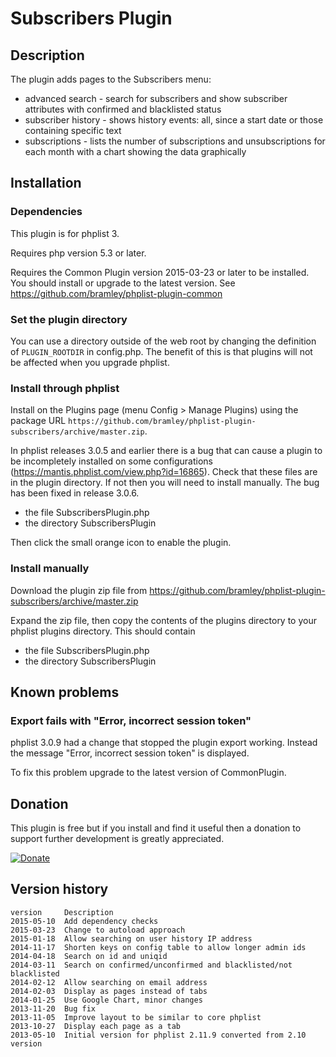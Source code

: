 # Subscribers Plugin #

## Description ##

The plugin adds pages to the Subscribers menu:

* advanced search - search for subscribers and show subscriber attributes with confirmed and blacklisted status
* subscriber history - shows history events: all, since a start date or those containing specific text
* subscriptions - lists the number of subscriptions and unsubscriptions for each month with a chart showing the data graphically

## Installation ##

### Dependencies ###

This plugin is for phplist 3.

Requires php version 5.3 or later.

Requires the Common Plugin version 2015-03-23 or later to be installed. You should install or upgrade to the latest version. See <https://github.com/bramley/phplist-plugin-common>

### Set the plugin directory ###
You can use a directory outside of the web root by changing the definition of `PLUGIN_ROOTDIR` in config.php.
The benefit of this is that plugins will not be affected when you upgrade phplist.

### Install through phplist ###
Install on the Plugins page (menu Config > Manage Plugins) using the package URL `https://github.com/bramley/phplist-plugin-subscribers/archive/master.zip`.

In phplist releases 3.0.5 and earlier there is a bug that can cause a plugin to be incompletely installed on some configurations (<https://mantis.phplist.com/view.php?id=16865>). 
Check that these files are in the plugin directory. If not then you will need to install manually. The bug has been fixed in release 3.0.6.

* the file SubscribersPlugin.php
* the directory SubscribersPlugin

Then click the small orange icon to enable the plugin.

### Install manually ###
Download the plugin zip file from <https://github.com/bramley/phplist-plugin-subscribers/archive/master.zip>

Expand the zip file, then copy the contents of the plugins directory to your phplist plugins directory.
This should contain

* the file SubscribersPlugin.php
* the directory SubscribersPlugin

## Known problems ##

### Export fails with "Error, incorrect session token" ###
phplist 3.0.9 had a change that stopped the plugin export working. Instead the message "Error, incorrect session token" is displayed.

To fix this problem upgrade to the latest version of CommonPlugin.

## Donation ##

This plugin is free but if you install and find it useful then a donation to support further development is greatly appreciated.

[![Donate](https://www.paypalobjects.com/en_US/i/btn/btn_donate_LG.gif)](https://www.paypal.com/cgi-bin/webscr?cmd=_s-xclick&hosted_button_id=W5GLX53WDM7T4)

## Version history ##

    version     Description
    2015-05-10  Add dependency checks
    2015-03-23  Change to autoload approach
    2015-01-18  Allow searching on user history IP address
    2014-11-17  Shorten keys on config table to allow longer admin ids
    2014-04-18  Search on id and uniqid
    2014-03-11  Search on confirmed/unconfirmed and blacklisted/not blacklisted
    2014-02-12  Allow searching on email address
    2014-02-03  Display as pages instead of tabs
    2014-01-25  Use Google Chart, minor changes
    2013-11-20  Bug fix
    2013-11-05  Improve layout to be similar to core phplist
    2013-10-27  Display each page as a tab
    2013-05-10  Initial version for phplist 2.11.9 converted from 2.10 version
